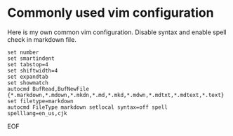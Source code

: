 # Commonly used vim configuration
Here is my own common vim configuration. Disable syntax and enable spell check in markdown file.
```
set number
set smartindent
set tabstop=4
set shiftwidth=4
set expandtab
set showmatch
autocmd BufRead,BufNewFile {*.markdown,*.mdown,*.mkdn,*.md,*.mkd,*.mdwn,*.mdtxt,*.mdtext,*.text} set filetype=markdown 
autocmd FileType markdown setlocal syntax=off spell spelllang=en_us,cjk
```

EOF